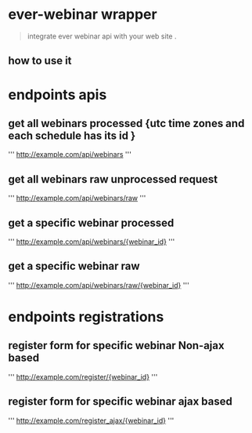 # ever-webinar wrapper

>integrate ever webinar api with your web site .

## how to use it 


# endpoints apis

## get all webinars processed {utc time zones and each schedule has its id } 

''' 
http://example.com/api/webinars
'''

## get all webinars raw unprocessed request 

''' 
http://example.com/api/webinars/raw
'''

## get a specific webinar processed 

''' 
http://example.com/api/webinars/{webinar_id}
'''

## get a specific webinar raw

''' 
http://example.com/api/webinars/raw/{webinar_id}
'''

# endpoints registrations 

## register form for specific webinar Non-ajax based 

''' 
http://example.com/register/{webinar_id}
'''

## register form for specific webinar ajax based

''' 
http://example.com/register_ajax/{webinar_id}
'''